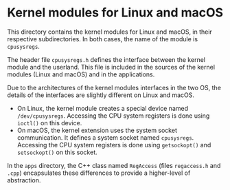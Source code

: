 # Kernel modules for Linux and macOS

This directory contains the kernel modules for Linux and macOS, in their respective subdirectories.
In both cases, the name of the module is `cpusysregs`.

The header file `cpusysregs.h` defines the interface between the kernel module and the userland.
This file is included in the sources of the kernel modules (Linux and macOS) and in the applications.

Due to the architectures of the kernel modules interfaces in the two OS, the details of the interfaces
are slightly different on Linux and macOS.

- On Linux, the kernel module creates a special device named `/dev/cpusysregs`. Accessing the CPU
  system registers is done using `ioctl()` on this device.
- On macOS, the kernel extension uses the system socket communication. It defines a system socket
  named `cpusysregs`. Accessing the CPU system registers is done using `getsockopt()` and `setsockopt()`
  on this socket.

In the `apps` directory, the C++ class named `RegAccess` (files `regaccess.h` and `.cpp`)
encapsulates these differences to provide a higher-level of abstraction.
